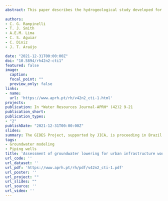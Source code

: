 ```yaml
---
abstract: This paper describes the hydrogeological study developed for Sumbe city, in Angola, Africa, to evaluate the feasibility of employing existing wells to drawdown the water table in the central area of the city both to facilitate the urban infrastructure implementation and to increase its lifespan. The hydraulic conductivity of the unsaturated zone was estimated based on the open hole and double ring infiltrometer tests conducted in several points of the site to capture the variability of the hydrogeologic condition of the zone of aeration. The transmissivity and the hydraulic conductivity of the saturation zone were estimated based on an pumping test performed in a pumping well and two monitoring wells. Hand auger, SPT and rotary boring were carried out and combined with all field data information to produce a simplified conceptual model of the hydrogeologic system for the study site. Based on the survey data and by applying the Dupuit approximation of the Boussinesq equation for unconfined aquifers, the piezometric surface and the radius of influence of the well were computed for an operational steady condition. The study demonstrated that the entire site location is on a thick layer of clay and employing wells for groundwater lowering is unfeasible for either permanent or temporary purposes. For temporary groundwater lowering, collecting the water drained at the excavation by direct pumping was suggested. Finally, additional considerations regarding the sewerage/stormwater systems and the drainage system for the pavement base were also addressed.
 
authors:
- C. G. Rampinelli
- T. J. Smith
- A.E.M. Lima
- C. S. Aguiar
- C. Diniz
- J. T. Araújo

date: "2021-12-31T00:00:00Z"
doi: "10.5894/rh42n2-cti1"
featured: false
image:
  caption: 
  focal_point: ""
  preview_only: false
links:
- name: 
  url: 'https://www.aprh.pt/rh/v42n2_cti-1.html'
projects:
publication: In *Water Resources Journal-APRH* (42)2 9-21
publication_short: 
publication_types:
- "2"
publishDate: "2021-12-31T00:00:00Z"
slides: 
summary: The GIDES Project, supported by JICA, is proceeding in Brazil in order to mitigate sediment disasters. A manual for the debris flow countermeasures has been drawn up as part of the Project goals. The manual is based on the Japanese guidelines for basic planning of countermeasures against debris flow and woody debris, however, adjustments were proposed due to typical natural and social conditions in Brazil. 
tags:
- Groundwater modeling
- Piping wells
title: 'Assessment of groundwater lowering for urban infrastructure works, a case study in Sumbe, Angola/Africa.'
url_code: ''
url_dataset: ''
url_pdf: 'https://www.aprh.pt/rh/pdf/v42n2_cti-1.pdf'
url_poster: ''
url_project: ""
url_slides: ""
url_source: ''
url_video: ''
---
```




